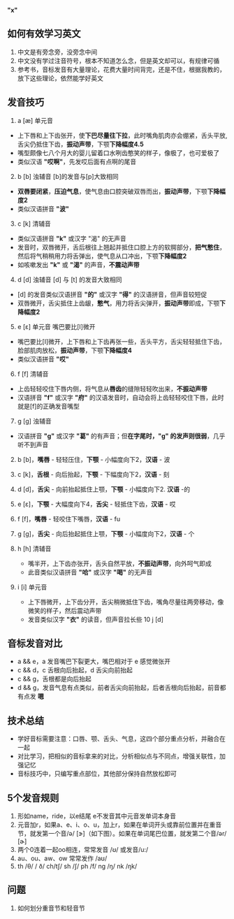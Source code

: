 **"x"**
## 如何有效学习英文
1. 中文是有旁念旁，没旁念中间
2. 中文没有学过注音符号，根本不知道怎么念，但是英文却可以，有规律可循
3. 参考书，音标发音有大量理论，花费大量时间背完，还是不住，根据我教的，放下这些理论，依然能学好英文

## 发音技巧
1. a [æ] 单元音
* 上下唇和上下齿张开，使**下巴尽量往下拉**，此时嘴角肌肉亦会绷紧，舌头平放,舌尖仍抵住下齿，**振动声带**，下颚**下降幅度4.5**
* 嘴型颇像七八个月大的婴儿留着口水咧齿憨笑的样子，像极了，也可爱极了
* 类似汉语 **"哎啊"**，先发哎后面有点啊的尾音

2. b [b] 浊辅音 [b]的发音与[p]大致相同
* **双唇要闭紧**，**压迫气息**，使气息由口腔突破双唇而出，**振动声带**，下颚**下降幅度2**
* 类似汉语拼音 **"波"** 

3. c [k] 清辅音
* 类似汉语拼音 **"k"** 或汉字 "渴" 的无声音
* 发音时，双唇微开，舌后根往上翘起并抵住口腔上方的软腭部分，**把气憋住**，然后将气稍稍用力将舌弹出，使气息从口冲出，下颚**下降幅度2**
* 如咳嗽发出 **"k"** 或 **"渴"** 的声音，**不震动声带**

4. d [d] 浊辅音 [d] 与 [t] 的发音大致相同
* [d] 的发音类似汉语拼音 **"的"** 或汉字 **"得"** 的汉语拼音，但声音较短促
* 双唇微开，舌尖抵住上齿龈，**憋气**，用力将舌尖弹开，**振动声带**即成，下颚**下降幅度2**

5. e [ɛ] 单元音 嘴巴要比[I]微开
* 嘴巴要比[I]微开，上下唇和上下齿再张一些，舌头平方，舌尖轻轻抵住下齿，脸部肌肉放松，**振动声带**，下颚**下降幅度4**
* 类似汉语拼音 **"哎"**

6. f [f] 清辅音
* 上齿轻轻咬住下唇内侧，将气息从**唇齿**的缝隙轻轻吹出来，**不振动声带**
* 汉语拼音 **"f"** 或汉字 **"府"** 的汉语发音时，自动会将上齿轻轻咬住下唇，此时就是[f]的正确发音嘴型

7. g [g] 浊辅音
* 汉语拼音 **"g"** 或汉字 **"葛"** 的有声音；但**在字尾时，"g" 的发声则很弱**，几乎听不到声音


2. b [b]，**嘴唇** - 轻轻压住，**下颚** - 小幅度向下2，**汉语** - 波
3. c [k]，**舌根** - 向后抬起，**下颚** - 下幅度向下2，**汉语** - 刻
4. d [d]，**舌尖** - 向前抬起抵住上颚，**下颚** - 小幅度向下2. **汉语** -的
5. e [ɛ]，**下颚** - 大幅度向下4，**舌尖** - 轻抵住下齿，**汉语** - 哎

6. f [f]，**嘴唇** - 轻咬住下嘴唇，**汉语** - fu
7. g [g]，**舌尖** - 向后抬起抵住上颚，**下颚** - 小幅度向下2，**汉语** - 个
8. h [h] 清辅音
    * 嘴半开，上下齿亦张开，舌头自然平放，**不振动声带**，向外呵气即成
    * 此音类似汉语拼音 **"哈"** 或汉字 **"喝"** 的无声音
9. i [i] 单元音
    * 上下唇微开，上下齿分开，舌尖稍微抵住下齿，嘴角尽量往两旁移动，像微笑的样子，然后震动声带
    * 发音类似汉字 **"衣"** 的读音，但声音拉长些
10 j [d]

##  音标发音对比
* a && e，a 发音嘴巴下裂更大，嘴巴相对于 e 感觉微张开
* c && d，c 舌根向后抬起，d 舌尖向前抬起
* c && g，舌根都是向后抬起
* d && g，发音气息有点类似，前者舌尖向前抬起，后者舌根向后抬起，前音都有点发 **嗯**

## 技术总结
* 学好音标需要注意：口唇、颚、舌头、气息，这四个部分重点分析，并融合在一起
* 对比学习，把相似的音标拿来的对比，分析相似点与不同点，增强关联性，加强记忆
* 音标技巧中，只编写重点部位，其他部分保持自然放松即可

## 5个发音规则
1. 形如name，ride，以e结尾 e不发音其中元音发单词本身音
2. 元音加r，如果a、e、i、o、u，加上r，如果在单词开头或靠前位置并在重音节，就发第一个音/ə/ [ɝ]（如下图）。如果在单词尾巴位置，就发第二个音/ər/ [ɚ]
3. 两个0连着一起oo相连，常常发音 /ʊ/ 或发音/u:/
4. au、ou、aw、ow 常常发作 /aʊ/
5. th /θ/ / ð/ 
ch/tʃ/ 
sh /ʃ/ 
ph /f/
ng /ŋ/
nk /ŋk/

## 问题
1. 如何划分重音节和轻音节